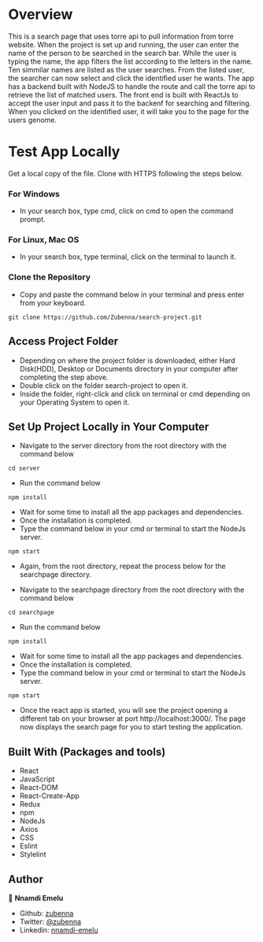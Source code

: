 # Overview
This is a search page that uses torre api to pull information from torre website. When the project is set up and running, the user can enter the name of the person to be searched in the search bar. While the user is typing the name, the app filters the list according to the letters in the name. Ten simmilar names are listed as the user searches. From the listed user, the searcher can now select and click the identified user he wants. The app has a backend built with NodeJS to handle the route and call the torre api to retrieve the list of matched users. The front end is built with ReactJs to accept the user input and pass it to the backenf for searching and filtering. When you clicked on the identified user, it will take you to the page for the users genome.

# Test App Locally
Get a local copy of the file. Clone with HTTPS following the steps below.

### For Windows
- In your search box, type cmd, click on cmd to open the command prompt.

### For Linux, Mac OS
- In your search box, type terminal, click on the terminal to launch it.

### Clone the Repository
- Copy and paste the command below in your terminal and press enter from your keyboard.
```
git clone https://github.com/Zubenna/search-project.git
```
## Access Project Folder 
- Depending on where the project folder is downloaded, either Hard Disk(HDD), Desktop or Documents directory in your computer after completing the step above.
- Double click on the folder search-project to open it.
- Inside the folder, right-click and click on terminal or cmd depending on your Operating System to open it.

## Set Up Project Locally in Your Computer
- Navigate to the server directory from the root directory with the command below
```
cd server
```
- Run the command below
```
npm install
```
- Wait for some time to install all the app packages and dependencies.
- Once the installation is completed.
- Type the command below in your cmd or terminal to start the NodeJs server.
```
npm start
```
- Again, from the root directory, repeat the process below for the searchpage directory.

- Navigate to the searchpage directory from the root directory with the command below
```
cd searchpage
```
- Run the command below
```
npm install
```
- Wait for some time to install all the app packages and dependencies.
- Once the installation is completed.
- Type the command below in your cmd or terminal to start the NodeJs server.
```
npm start
```
- Once the react app is started, you will see the project opening a different tab on your browser at port http://localhost:3000/. The page now displays the search page for you to start testing the application.

## Built With (Packages and tools)
- React
- JavaScript
- React-DOM
- React-Create-App
- Redux
- npm
- NodeJs
- Axios
- CSS
- Eslint
- Stylelint

## Author
👤 **Nnamdi Emelu**
- Github: [zubenna](https://github.com/zubenna)
- Twitter: [@zubenna](https://twitter.com/zubenna)
- Linkedin: [nnamdi-emelu](https://www.linkedin.com/in/nnamdi-emelu/)


